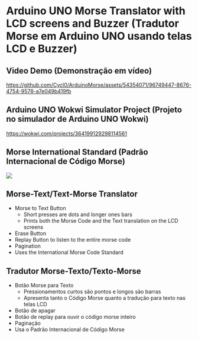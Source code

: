 # Arduino UNO Morse Translator with LCD screens and Buzzer (Tradutor Morse em Arduino UNO usando telas LCD e Buzzer)

## Video Demo (Demonstração em vídeo)
https://github.com/Cycl0/ArduinoMorse/assets/54354071/96749447-8676-4754-9578-a7e049b419fb

## Arduino UNO Wokwi Simulator Project (Projeto no simulador de Arduino UNO Wokwi)
https://wokwi.com/projects/364199129298114561

## Morse International Standard (Padrão Internacional de Código Morse)
![](https://github.com/Cycl0/ArduinoMorse/assets/54354071/7f062d58-de2b-4954-8d08-18315ecedc99)

## Morse-Text/Text-Morse Translator
- Morse to Text Button
  - Short presses are dots and longer ones bars
  - Prints both the Morse Code and the Text translation on the LCD screens
- Erase Button
- Replay Button to listen to the entire morse code
- Pagination
- Uses the International Morse Code Standard

## Tradutor Morse-Texto/Texto-Morse
- Botão Morse para Texto
  - Pressionamentos curtos são pontos e longos são barras
  - Apresenta tanto o Código Morse quanto a tradução para texto nas telas LCD
- Botão de apagar
- Botão de replay para ouvir o código morse inteiro
- Paginação
- Usa o Padrão Internacional de Código Morse
